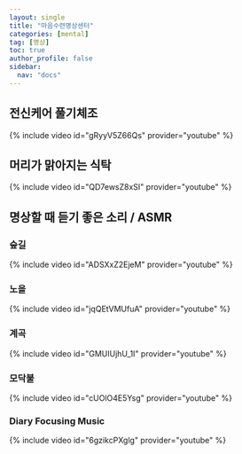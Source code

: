 ```yaml
---
layout: single
title: "마음수련명상센터"
categories: [mental]
tag: [명상]
toc: true
author_profile: false
sidebar:
  nav: "docs"
---
```


## 전신케어 풀기체조

{% include video id="gRyyV5Z66Qs" provider="youtube" %}

## 머리가 맑아지는 식탁

{% include video id="QD7ewsZ8xSI" provider="youtube" %}

## 명상할 때 듣기 좋은 소리 / ASMR

### 숲길

{% include video id="ADSXxZ2EjeM" provider="youtube" %}

### 노을

{% include video id="jqQEtVMUfuA" provider="youtube" %}

### 계곡

{% include video id="GMUIUjhU_1I" provider="youtube" %}

### 모닥불

{% include video id="cUOlO4E5Ysg" provider="youtube" %}

### Diary Focusing Music

{% include video id="6gzikcPXglg" provider="youtube" %}

